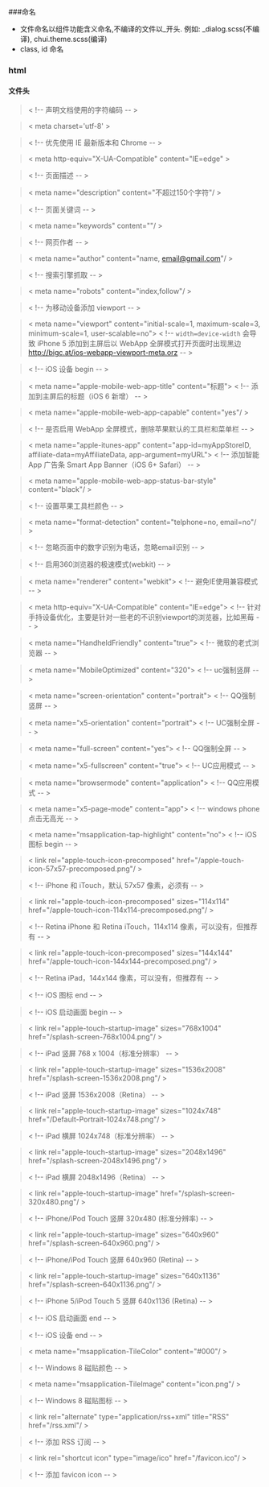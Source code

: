 ###命名
+ 文件命名以组件功能含义命名,不编译的文件以_开头. 例如: _dialog.scss(不编译), chui.theme.scss(编译)
+ class, id 命名
   
### html
#### 文件头
>< !-- 声明文档使用的字符编码 -- >

>< meta charset='utf-8' >

>< !-- 优先使用 IE 最新版本和 Chrome -- >

>< meta http-equiv="X-UA-Compatible" content="IE=edge" >

>< !-- 页面描述 -- >

>< meta name="description" content="不超过150个字符"/ >

>< !-- 页面关键词 -- >

>< meta name="keywords" content=""/ >

>< !-- 网页作者 -- >

>< meta name="author" content="name, email@gmail.com"/ >

>< !-- 搜索引擎抓取 -- >

>< meta name="robots" content="index,follow"/ >

>< !-- 为移动设备添加 viewport -- >

>< meta name="viewport" content="initial-scale=1, maximum-scale=3, minimum-scale=1, user-scalable=no">
>< !-- `width=device-width` 会导致 iPhone 5 添加到主屏后以 WebApp 全屏模式打开页面时出现黑边 http://bigc.at/ios-webapp-viewport-meta.orz -- >


>< !-- iOS 设备 begin -- >

>< meta name="apple-mobile-web-app-title" content="标题">
>< !-- 添加到主屏后的标题（iOS 6 新增） -- >

>< meta name="apple-mobile-web-app-capable" content="yes"/ >

>< !-- 是否启用 WebApp 全屏模式，删除苹果默认的工具栏和菜单栏 -- >


>< meta name="apple-itunes-app" content="app-id=myAppStoreID, affiliate-data=myAffiliateData, app-argument=myURL">
>< !-- 添加智能 App 广告条 Smart App Banner（iOS 6+ Safari） -- >

>< meta name="apple-mobile-web-app-status-bar-style" content="black"/ >

>< !-- 设置苹果工具栏颜色 -- >

>< meta name="format-detection" content="telphone=no, email=no"/ >

>< !-- 忽略页面中的数字识别为电话，忽略email识别 -- >

>< !-- 启用360浏览器的极速模式(webkit) -- >

>< meta name="renderer" content="webkit">
>< !-- 避免IE使用兼容模式 -- >

>< meta http-equiv="X-UA-Compatible" content="IE=edge">
>< !-- 针对手持设备优化，主要是针对一些老的不识别viewport的浏览器，比如黑莓 -- >

>< meta name="HandheldFriendly" content="true">
>< !-- 微软的老式浏览器 -- >

>< meta name="MobileOptimized" content="320">
>< !-- uc强制竖屏 -- >

>< meta name="screen-orientation" content="portrait">
>< !-- QQ强制竖屏 -- >

>< meta name="x5-orientation" content="portrait">
>< !-- UC强制全屏 -- >

>< meta name="full-screen" content="yes">
>< !-- QQ强制全屏 -- >

>< meta name="x5-fullscreen" content="true">
>< !-- UC应用模式 -- >

>< meta name="browsermode" content="application">
>< !-- QQ应用模式 -- >

>< meta name="x5-page-mode" content="app">
>< !-- windows phone 点击无高光 -- >

>< meta name="msapplication-tap-highlight" content="no">
>< !-- iOS 图标 begin -- >

>< link rel="apple-touch-icon-precomposed" href="/apple-touch-icon-57x57-precomposed.png"/ >

>< !-- iPhone 和 iTouch，默认 57x57 像素，必须有 -- >

>< link rel="apple-touch-icon-precomposed" sizes="114x114" href="/apple-touch-icon-114x114-precomposed.png"/ >

>< !-- Retina iPhone 和 Retina iTouch，114x114 像素，可以没有，但推荐有 -- >

>< link rel="apple-touch-icon-precomposed" sizes="144x144" href="/apple-touch-icon-144x144-precomposed.png"/ >

>< !-- Retina iPad，144x144 像素，可以没有，但推荐有 -- >

>< !-- iOS 图标 end -- >

>< !-- iOS 启动画面 begin -- >

>< link rel="apple-touch-startup-image" sizes="768x1004" href="/splash-screen-768x1004.png"/ >

>< !-- iPad 竖屏 768 x 1004（标准分辨率） -- >

>< link rel="apple-touch-startup-image" sizes="1536x2008" href="/splash-screen-1536x2008.png"/ >

>< !-- iPad 竖屏 1536x2008（Retina） -- >

>< link rel="apple-touch-startup-image" sizes="1024x748" href="/Default-Portrait-1024x748.png"/ >

>< !-- iPad 横屏 1024x748（标准分辨率） -- >

>< link rel="apple-touch-startup-image" sizes="2048x1496" href="/splash-screen-2048x1496.png"/ >

>< !-- iPad 横屏 2048x1496（Retina） -- >


>< link rel="apple-touch-startup-image" href="/splash-screen-320x480.png"/ >

>< !-- iPhone/iPod Touch 竖屏 320x480 (标准分辨率) -- >

>< link rel="apple-touch-startup-image" sizes="640x960" href="/splash-screen-640x960.png"/ >

>< !-- iPhone/iPod Touch 竖屏 640x960 (Retina) -- >

>< link rel="apple-touch-startup-image" sizes="640x1136" href="/splash-screen-640x1136.png"/ >

>< !-- iPhone 5/iPod Touch 5 竖屏 640x1136 (Retina) -- >

>< !-- iOS 启动画面 end -- >

>< !-- iOS 设备 end -- >

>< meta name="msapplication-TileColor" content="#000"/ >

>< !-- Windows 8 磁贴颜色 -- >

>< meta name="msapplication-TileImage" content="icon.png"/ >

>< !-- Windows 8 磁贴图标 -- >

>< link rel="alternate" type="application/rss+xml" title="RSS" href="/rss.xml"/ >

>< !-- 添加 RSS 订阅 -- >

>< link rel="shortcut icon" type="image/ico" href="/favicon.ico"/ >

>< !-- 添加 favicon icon -- >

